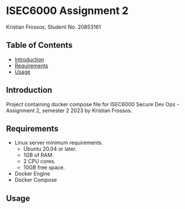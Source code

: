 # ISEC6000 Assignment 2
Kristian Frossos, Student No. 20853161

## Table of Contents
* [Introduction](#introduction)
* [Requirements](#requirements)
* [Usage](#usage)

## Introduction
Project containing docker compose file for ISEC6000 Secure Dev Ops - Assignment 2, semester 2 2023 by Kristian Frossos.

## Requirements
* Linux server minimum requirements.
    * Ubuntu 20.04 or later.
    * 1GB of RAM.
    * 2 CPU cores.
    * 10GB free space.
* Docker Engine
* Docker Compose

## Usage
